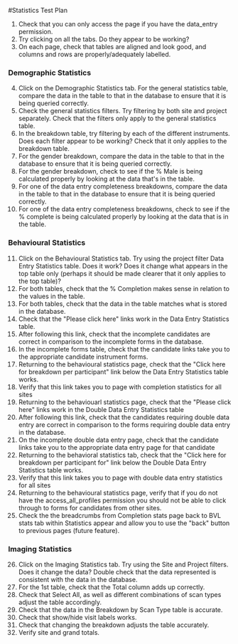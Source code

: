 #Statistics Test Plan

1. Check that you can only access the page if you have the data_entry permission.
2. Try clicking on all the tabs. Do they appear to be working?
3. On each page, check that tables are aligned and look good, and columns and rows are properly/adequately labelled.

### Demographic Statistics
4. Click on the Demographic Statistics tab. For the general statistics table, compare the data in the table to that in the database to ensure that it is being queried correctly.
5. Check the general statistics filters. Try filtering by both site and project separately. Check that the filters only apply to the general statistics table.
6. In the breakdown table, try filtering by each of the different instruments. Does each filter appear to be working? Check that it only applies to the breakdown table.
7. For the gender breakdown, compare the data in the table to that in the database to ensure that it is being queried correctly.
8. For the gender breakdown, check to see if the % Male is being calculated properly by looking at the data that's in the table.
9. For one of the data entry completeness breakdowns, compare the data in the table to that in the database to ensure that it is being queried correctly.
10. For one of the data entry completeness breakdowns, check to see if the % complete is being calculated properly by looking at the data that is in the table.

### Behavioural Statistics
11. Click on the Behavioural Statistics tab. Try using the project filter Data Entry Statistics table. Does it work? Does it change what appears in the top table only (perhaps it should be made clearer that it only applies to the top table)?
12. For both tables, check that the % Completion makes sense in relation to the values in the table.
13. For both tables, check that the data in the table matches what is stored in the database.
14. Check that the "Please click here" links work in the Data Entry Statistics table.
15. After following this link, check that the incomplete candidates are correct in comparison to the incomplete forms in the database.
16. In the incomplete forms table, check that the candidate links take you to the appropriate candidate instrument forms.
17. Returning to the behavioural statistics page, check that the "Click here for breakdown per participant" link below the Data Entry Statistics table works.
18. Verify that this link takes you to page with completion statistics for all sites
19. Returning to the behaviouarl statistics page, check that the "Please click here" links work in the Double Data Entry Statistics table
20. After following this link, check that the candidates requiring double data entry are correct in comparison to the forms requiring double data entry in the database.
21. On the incomplete double data entry page, check that the candidate links take you to the appropriate data entry page for that candidate
22. Returning to the behavioral statistics tab, check that the "Click here for breakdown per participant for" link below the Double Data Entry Statistics table works.
23. Verify that this link takes you to page with double data entry statistics for all sites
24. Returning to the behavioural statistics page, verify that if you do not have the access_all_profiles permission you should not be able to click through to forms for candidates from other sites.
25. Check the the breadcrumbs from Completion stats page back to BVL stats tab within Statistics appear and allow you to use the "back" button to previous pages (future feature).

### Imaging Statistics
26. Click on the Imaging Statistics tab. Try using the Site and Project filters. Does it change the data? Double check that the data represented is consistent with the data in the database.
27. For the 1st table, check that the Total column adds up correctly.
28. Check that Select All, as well as different combinations of scan types adjust the table accordingly.
29. Check that the data in the Breakdown by Scan Type table is accurate.
30. Check that show/hide visit labels works.
31. Check that changing the breakdown adjusts the table accurately.
32. Verify site and grand totals.

